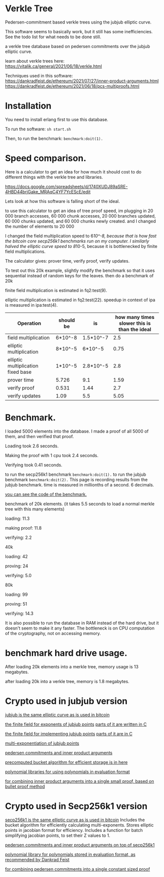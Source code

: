 Verkle Tree
===========

Pedersen-commitment based verkle trees using the jubjub elliptic curve.

This software seems to basically work, but it still has some inefficiencies.
See the todo list for what needs to be done still.

a verkle tree database based on pedersen commitments over the jubjub elliptic curve.

learn about verkle trees here:
https://vitalik.ca/general/2021/06/18/verkle.html

Techniques used in this software:
https://dankradfeist.de/ethereum/2021/07/27/inner-product-arguments.html
https://dankradfeist.de/ethereum/2021/06/18/pcs-multiproofs.html

Installation
=============

You need to install erlang first to use this database.

To run the software: ```sh start.sh```

Then, to run the benchmark: `benchmark:doit(1).`

Speed comparison.
===========

Here is a calculator to get an idea for how much it should cost to do different things with the verkle tree and libraries.

https://docs.google.com/spreadsheets/d/1740XUDJ89aSRE-4HBD44brjGake_MRAqC4YF7YcEScE/edit

Lets look at how this software is falling short of the ideal.

to use this calculator to get an idea of tree proof speed, im plugging in 20 000 branch accesses, 60 000 chunk accesses, 20 000 branches updated, 60 000 chunks updated, and 60 000 chunks newly created. and I changed the number of elements to 20 000

I changed the field multiplication speed to 6*10^-8, because that is how fast the bitcoin core secp256k1 benchmarks run on my computer. I similarly halved the elliptic curve speed to 8*10-5, because it is bottlenecked by finite field multiplications.


The calculator gives: prover time, verify proof, verify updates.

To test out this 20k example, slightly modify the benchmark so that it uses sequential instead of random keys for the leaves. then do a benchmark of 20k

finite field multiplication is estimated in fq2:test(9).

elliptic multiplication is estimated in fq2:test(22). speedup in context of ipa is measured in ipa:test(4).

| Operation | should be | is | how many times slower this is than the ideal |
|----------|-------------|-------|------|
| field multiplication | 6*10^-8 | 1.5*10^-7 | 2.5 |
| elliptic multiplication | 8*10^-5 | 6*10^-5 | 0.75 |
| elliptic multiplication fixed base | 1*10^-5 | 2.8*10^-5 | 2.8 |
| prover time | 5.726 | 9.1 | 1.59 |
| verify proof | 0.531 | 1.44 | 2.7 |
| verify updates | 1.09 | 5.5 | 5.05 |


Benchmark.
===========

I loaded 5000 elements into the database. I made a proof of all 5000 of them, and then verified that proof.

Loading took 2.6 seconds.

Making the proof with 1 cpu took 2.4 seconds.

Verifying took 0.41 seconds.

to run the secp256k1 benchmark `benchmark:doit(1).`
to run the jubjub benchmark `benchmark:doit(2).`
This page is recording results from the jubjub benchmark.
time is measured in millionths of a second. 6 decimals.

[you can see the code of the benchmark.](src/benchmark.erl)

benchmark of 20k elements. (it takes 5.5 seconds to load a normal merkle tree with this many elements)

loading: 11.3 

making proof: 11.8 

verifying: 2.2

40k

loading: 42

proving: 24

verifying: 5.0

80k

loading: 99

proving: 51

verifying: 14.3

It is also possible to run the database in RAM instead of the hard drive, but it doesn't seem to make it any faster. The bottleneck is on CPU computation of the cryptography, not on accessing memory.


benchmark hard drive usage.
=================

After loading 20k elements into a merkle tree, memory usage is 13 megabytes.

after loading 20k into a verkle tree, memory is 1.8 megabytes.

Crypto used in jubjub version
===========

[jubjub is the same elliptic curve as is used in bitcoin](src/crypto/jubjub.erl)

[the finite field for exponents of jubjub points](src/crypto/fr.erl) [parts of it are written in C](src/crypto/fr.c)

[the finite field for implementing jubjub points](src/crypto/fq2.erl) [parts of it are in C](src/crypto/fq2.c)

[multi-exponentiation of jubjub points](src/crypto/multi_exponent.erl)

[pedersen commitments and inner product arguments](src/crypto/ipa2.erl)

[precomputed bucket algorithm for efficient storage is in here](src/store2.erl)

[polynomial libraries for using polynomials in evaluation format](src/crypto/poly2.erl)

[for combining inner product arguments into a single small proof, based on bullet proof method](src/crypto/multiproof2.erl)

Crypto used in Secp256k1 version
==============

[secp256k1 is the same elliptic curve as is used in bitcoin](src/crypto/secp256k1.erl)
Includes the bucket algorithm for efficiently calculating multi-exponents.
Stores elliptic points in jacobian format for efficiency.
Includes a function for batch simplifying jacobian points, to set their Z values to 1.

[pedersen commitments and inner product arguments on top of secp256k1](src/crypto/ipa.erl)

[polynomial library for polynomials stored in evaluation format, as recommended by Dankrad Feist](src/crypto/poly.erl)

[for combining pedersen commitments into a single constant sized proof](src/crypto/multiproof.erl)

